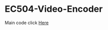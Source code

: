 # EC504-Video-Encoder
Main code click [Here](https://github.com/Gavin2036/EC504-Video-Encoder/blob/master/markshi/code)
